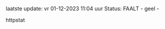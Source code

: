 laatste update: 
vr 01-12-2023 11:04   uur 
Status: FAALT - geel - 
<div class="service Y">httpstat</div>